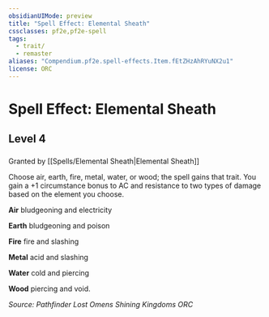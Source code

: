 ```yaml
---
obsidianUIMode: preview
title: "Spell Effect: Elemental Sheath"
cssclasses: pf2e,pf2e-spell
tags:
  - trait/
  - remaster
aliases: "Compendium.pf2e.spell-effects.Item.fEtZHzAhRYuNX2u1"
license: ORC
---
```

# Spell Effect: Elemental Sheath
## Level 4
### 






Granted by [[Spells/Elemental Sheath|Elemental Sheath]]

Choose air, earth, fire, metal, water, or wood; the spell gains that trait. You gain a +1 circumstance bonus to AC and resistance to two types of damage based on the element you choose.

**Air** bludgeoning and electricity

**Earth** bludgeoning and poison

**Fire** fire and slashing

**Metal** acid and slashing

**Water** cold and piercing

**Wood** piercing and void.

*Source: Pathfinder Lost Omens Shining Kingdoms*
*ORC*